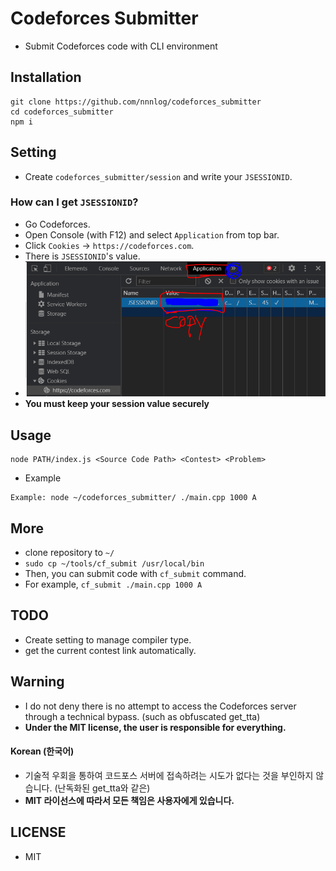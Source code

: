 # Codeforces Submitter
* Submit Codeforces code with CLI environment

## Installation
```
git clone https://github.com/nnnlog/codeforces_submitter
cd codeforces_submitter
npm i
```
## Setting
* Create `codeforces_submitter/session` and write your `JSESSIONID`.
### How can I get `JSESSIONID`?
* Go Codeforces.
* Open Console (with F12) and select `Application` from top bar.
* Click `Cookies` -> `https://codeforces.com`.
* There is `JSESSIONID`'s value.
* ![Description](https://raw.githubusercontent.com/nnnlog/codeforces_submitter/master/docs/capture.PNG)
* **You must keep your session value securely**

## Usage
```
node PATH/index.js <Source Code Path> <Contest> <Problem>
```

* Example

```
Example: node ~/codeforces_submitter/ ./main.cpp 1000 A
```

## More
* clone repository to `~/`
* `sudo cp ~/tools/cf_submit /usr/local/bin`
* Then, you can submit code with `cf_submit` command.
* For example, `cf_submit ./main.cpp 1000 A`

## TODO
* Create setting to manage compiler type.
* get the current contest link automatically.

## Warning
* I do not deny there is no attempt to access the Codeforces server through a technical bypass. (such as obfuscated get_tta)
* **Under the MIT license, the user is responsible for everything.**

#### Korean (한국어)
* 기술적 우회을 통하여 코드포스 서버에 접속하려는 시도가 없다는 것을 부인하지 않습니다. (난독화된 get_tta와 같은)
* **MIT 라이선스에 따라서 모든 책임은 사용자에게 있습니다.**

## LICENSE
* MIT